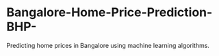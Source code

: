 # Bangalore-Home-Price-Prediction-BHP-
Predicting home prices in Bangalore using machine learning algorithms.
